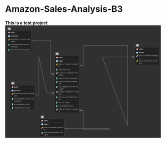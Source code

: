 # Amazon-Sales-Analysis-B3

**This is a test project**
![](https://github.com/najirh/amazon_sales_analysis/blob/main/Amazon_erd.png)
